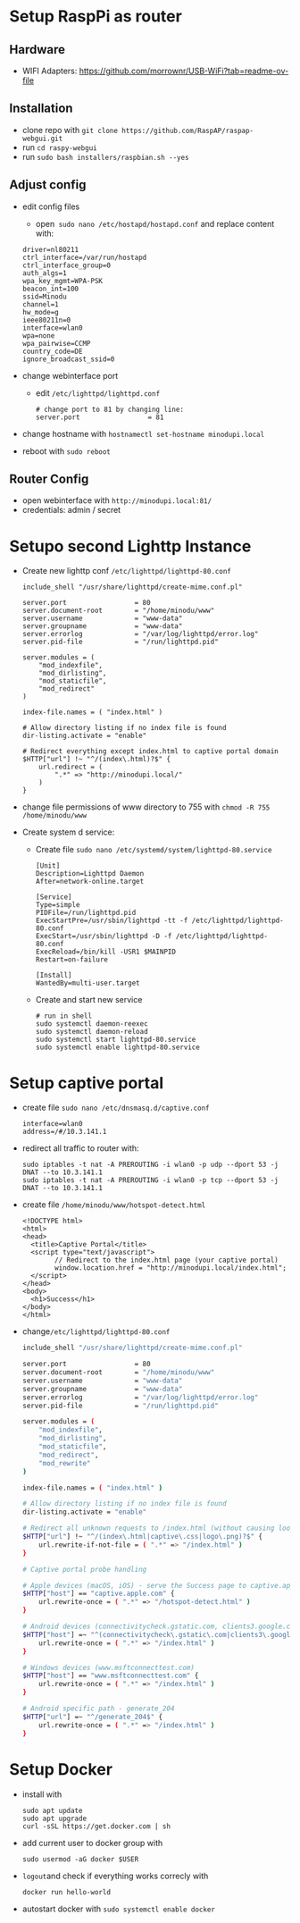 # Setup RaspPi as router

## Hardware

* WIFI Adapters: https://github.com/morrownr/USB-WiFi?tab=readme-ov-file

## Installation

* clone repo with `git clone https://github.com/RaspAP/raspap-webgui.git`
* run `cd raspy-webgui`
* run  `sudo bash installers/raspbian.sh --yes`

## Adjust config

* edit config files

  * open` sudo nano /etc/hostapd/hostapd.conf` and replace content with:

  ```
  driver=nl80211
  ctrl_interface=/var/run/hostapd
  ctrl_interface_group=0
  auth_algs=1
  wpa_key_mgmt=WPA-PSK
  beacon_int=100
  ssid=Minodu
  channel=1
  hw_mode=g
  ieee80211n=0
  interface=wlan0
  wpa=none
  wpa_pairwise=CCMP
  country_code=DE
  ignore_broadcast_ssid=0
  ```

* change webinterface port

  * edit `/etc/lighttpd/lighttpd.conf`

    ```
    # change port to 81 by changing line: 
    server.port                 = 81
    ```

* change hostname with `hostnamectl set-hostname minodupi.local`

* reboot with `sudo reboot`

## Router Config

* open webinterface with `http://minodupi.local:81/`
* credentials: admin / secret

# Setupo second Lighttp Instance

* Create new lighttp conf `/etc/lighttpd/lighttpd-80.conf`

  ```
  include_shell "/usr/share/lighttpd/create-mime.conf.pl"
  
  server.port                 = 80
  server.document-root        = "/home/minodu/www"
  server.username             = "www-data"
  server.groupname            = "www-data"
  server.errorlog             = "/var/log/lighttpd/error.log"
  server.pid-file             = "/run/lighttpd.pid"
  
  server.modules = (
      "mod_indexfile",
      "mod_dirlisting",
      "mod_staticfile",
      "mod_redirect"
  )
  
  index-file.names = ( "index.html" )
  
  # Allow directory listing if no index file is found
  dir-listing.activate = "enable"
  
  # Redirect everything except index.html to captive portal domain
  $HTTP["url"] !~ "^/(index\.html)?$" {
      url.redirect = (
          ".*" => "http://minodupi.local/"
      )
  }
  ```
  
* change file permissions of www directory to 755 with `chmod -R 755 /home/minodu/www`

* Create system d service:

  * Create file `sudo nano /etc/systemd/system/lighttpd-80.service`

    ```
    [Unit]
    Description=Lighttpd Daemon
    After=network-online.target
    
    [Service]
    Type=simple
    PIDFile=/run/lighttpd.pid
    ExecStartPre=/usr/sbin/lighttpd -tt -f /etc/lighttpd/lighttpd-80.conf
    ExecStart=/usr/sbin/lighttpd -D -f /etc/lighttpd/lighttpd-80.conf
    ExecReload=/bin/kill -USR1 $MAINPID
    Restart=on-failure
    
    [Install]
    WantedBy=multi-user.target
    ```

  * Create and start new service

    ```
    # run in shell
    sudo systemctl daemon-reexec
    sudo systemctl daemon-reload
    sudo systemctl start lighttpd-80.service
    sudo systemctl enable lighttpd-80.service
    ```

# Setup captive portal

* create file `sudo nano /etc/dnsmasq.d/captive.conf`

	```
  interface=wlan0
  address=/#/10.3.141.1
  ```
  
 * redirect all traffic to router with:

   ```
   sudo iptables -t nat -A PREROUTING -i wlan0 -p udp --dport 53 -j DNAT --to 10.3.141.1
   sudo iptables -t nat -A PREROUTING -i wlan0 -p tcp --dport 53 -j DNAT --to 10.3.141.1
   ```
* create file `/home/minodu/www/hotspot-detect.html`

  ```
  <!DOCTYPE html>
  <html>
  <head>
    <title>Captive Portal</title>
    <script type="text/javascript">
          // Redirect to the index.html page (your captive portal)
          window.location.href = "http://minodupi.local/index.html";
    </script>
  </head>
  <body>
    <h1>Success</h1>
  </body>
  </html>
  ```

* change`/etc/lighttpd/lighttpd-80.conf`

  ```sh
  include_shell "/usr/share/lighttpd/create-mime.conf.pl"
  
  server.port                 = 80
  server.document-root        = "/home/minodu/www"
  server.username             = "www-data"
  server.groupname            = "www-data"
  server.errorlog             = "/var/log/lighttpd/error.log"
  server.pid-file             = "/run/lighttpd.pid"
  
  server.modules = (
      "mod_indexfile",
      "mod_dirlisting",
      "mod_staticfile",
      "mod_redirect",
      "mod_rewrite"
  )
  
  index-file.names = ( "index.html" )
  
  # Allow directory listing if no index file is found
  dir-listing.activate = "enable"
  
  # Redirect all unknown requests to /index.html (without causing loops)
  $HTTP["url"] !~ "^/(index\.html|captive\.css|logo\.png)?$" {
      url.rewrite-if-not-file = ( ".*" => "/index.html" )
  }
  
  # Captive portal probe handling
  
  # Apple devices (macOS, iOS) - serve the Success page to captive.apple.com
  $HTTP["host"] == "captive.apple.com" {
      url.rewrite-once = ( ".*" => "/hotspot-detect.html" )
  }
  
  # Android devices (connectivitycheck.gstatic.com, clients3.google.com)
  $HTTP["host"] =~ "^(connectivitycheck\.gstatic\.com|clients3\.google\.com)$" {
      url.rewrite-once = ( ".*" => "/index.html" )
  }
  
  # Windows devices (www.msftconnecttest.com)
  $HTTP["host"] == "www.msftconnecttest.com" {
      url.rewrite-once = ( ".*" => "/index.html" )
  }
  
  # Android specific path - generate_204
  $HTTP["url"] =~ "^/generate_204$" {
      url.rewrite-once = ( ".*" => "/index.html" )
  }
  ```

  

# Setup Docker

* install with 

  ```
  sudo apt update
  sudo apt upgrade
  curl -sSL https://get.docker.com | sh
  ```

* add current user to docker group with

  ```
  sudo usermod -aG docker $USER
  ```

* `logout`and check if everything works correcly with

  ```
  docker run hello-world
  ```

* autostart docker with `sudo systemctl enable docker`
